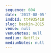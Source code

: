 ```yaml
---
sequence: 604
date: '2017-08-05'
imdbId: tt4935418
slug: baskin-2015
venue: null
venueNotes: null
medium: Netflix
mediumNotes: null
---
```


